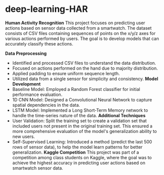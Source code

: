 # deep-learning-HAR
**Human Activity Recognition**
This project focuses on predicting user actions based on sensor data collected from a smartwatch. The dataset consists of CSV files containing sequences of points on the x/y/z axes for various actions performed by users. The goal is to develop models that can accurately classify these actions.

**Data Preprocessing**
* Identified and processed CSV files to understand the data distribution.
* Focused on actions performed on the hand due to majority distribution.
* Applied padding to ensure uniform sequence length.
* Utilized data from a single sensor for simplicity and consistency.
**Model Development**
* Baseline Model: Employed a Random Forest classifier for initial performance evaluation.
* 1D CNN Model: Designed a Convolutional Neural Network to capture spatial dependencies in the data.
* LSTM Model: Implemented a Long Short-Term Memory network to handle the time-series nature of the data.
**Additional Techniques**
* User Validation: Split the training set to create a validation set that included users not present in the original training set. This ensured a more comprehensive evaluation of the model's generalization ability to new users.
* Self-Supervised Learning: Introduced a method (predict the last 500 rows of sensor data), to help the model learn patterns for better generalization.
**Kaggle Competition**
This project was part of a competition among class students on Kaggle, where the goal was to achieve the highest accuracy in predicting user actions based on smartwatch sensor data.
